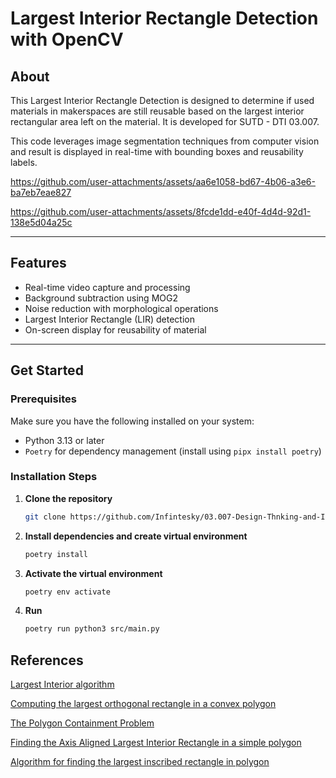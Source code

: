 # Largest Interior Rectangle Detection with OpenCV

## About

This Largest Interior Rectangle Detection is designed to determine if used materials in makerspaces are still reusable based on the largest interior rectangular area left on the material. It is developed for SUTD - DTI 03.007.

This code leverages image segmentation techniques from computer vision and result is displayed in real-time with bounding boxes and reusability labels.

https://github.com/user-attachments/assets/aa6e1058-bd67-4b06-a3e6-ba7eb7eae827

https://github.com/user-attachments/assets/8fcde1dd-e40f-4d4d-92d1-138e5d04a25c

---

## Features

- Real-time video capture and processing
- Background subtraction using MOG2
- Noise reduction with morphological operations
- Largest Interior Rectangle (LIR) detection
- On-screen display for reusability of material

---
## Get Started
### Prerequisites

Make sure you have the following installed on your system:

- Python 3.13 or later 
- `Poetry` for dependency management (install using `pipx install poetry`)


### Installation Steps

1. **Clone the repository**
   ```bash
   git clone https://github.com/Infintesky/03.007-Design-Thnking-and-Innovation.git
   ```

2. **Install dependencies and create virtual environment**
    ```bash
    poetry install
    ```

3. **Activate the virtual environment**
    ```bash
    poetry env activate
    ```

4. **Run**
    ```bash
    poetry run python3 src/main.py
    ```

## References
[Largest Interior algorithm](https://gist.github.com/zaniarshokati/ea7db9ba11b8424ad9b5dfe683a865f4)

[Computing the largest orthogonal rectangle in a convex polygon](https://cgm.cs.mcgill.ca/%7Eathens/cs507/Projects/2003/DanielSud/)

[The Polygon Containment Problem](https://www.cs.princeton.edu/%7Echazelle/pubs/PolygContainmentProb.pdf)

[Finding the Axis Aligned Largest Interior Rectangle in a simple polygon](https://www.evryway.com/largest-interior/)

[Algorithm for finding the largest inscribed rectangle in polygon](https://journals.ut.ac.ir/article_71280_2a21de484e568a9e396458a5930ca06a.pdf)
